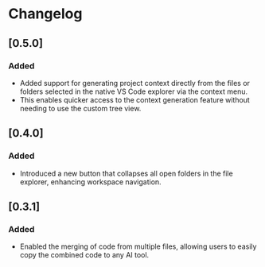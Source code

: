 # Changelog

## [0.5.0]
### Added
- Added support for generating project context directly from the files or folders selected in the native VS Code explorer via the context menu.
- This enables quicker access to the context generation feature without needing to use the custom tree view.

## [0.4.0]
### Added
- Introduced a new button that collapses all open folders in the file explorer, enhancing workspace navigation.

## [0.3.1]
### Added
- Enabled the merging of code from multiple files, allowing users to easily copy the combined code to any AI tool.
